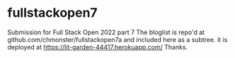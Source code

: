 # fullstackopen7
Submission for Full Stack Open 2022 part 7
The bloglist is repo'd at github.com/chmonster/fullstackopen7a and included here as a subtree.  it is deployed at https://lit-garden-44417.herokuapp.com/
Thanks.
